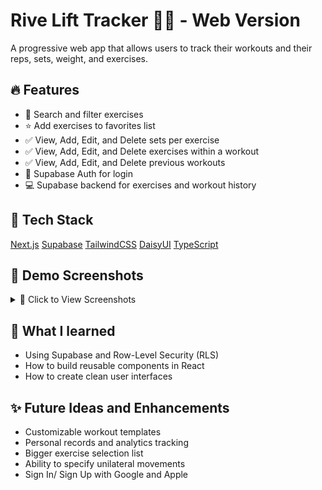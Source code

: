 # Rive Lift Tracker 🏋️‍♂️ - Web Version

A progressive web app that allows users to track their workouts and their reps, sets, weight, and exercises.

## 🔥 Features
- 🔎 Search and filter exercises
- ⭐ Add exercises to favorites list
- ✅ View, Add, Edit, and Delete sets per exercise
- ✅ View, Add, Edit, and Delete exercises within a workout
- ✅ View, Add, Edit, and Delete previous workouts
- 🔐 Supabase Auth for login
- 💻 Supabase backend for exercises and workout history

## 🚀 Tech Stack
[Next.js](https://nextjs.org)
[Supabase](https://supabase.com)
[TailwindCSS](https://tailwindcss.com)
[DaisyUI](https://daisyui.com)
[TypeScript](https://www.typescriptlang.org/)


## 📸 Demo Screenshots

<details>
  <summary>📸 Click to View Screenshots</summary>
  
### Login Screen
<img src="screenshots/login.png" width="300">

### Exercise Selector
<img src="screenshots/exerciseselector1.png" width="300">

### Exercise Selector With Filter
<img src="screenshots/exerciseselector2.png" width="300">

### Exercise Selector With Favorites Only
<img src="screenshots/exerciseselector3.png" width="300">

### Workout History Screen
<img src="screenshots/workouthistory.png" width="300">

### Add Workout Screen
<img src="screenshots/addworkout.png" width="300">
</details>

## 🧠 What I learned
- Using Supabase and Row-Level Security (RLS)
- How to build reusable components in React
- How to create clean user interfaces

## ✨ Future Ideas and Enhancements
- Customizable workout templates
- Personal records and analytics tracking
- Bigger exercise selection list
- Ability to specify unilateral movements
- Sign In/ Sign Up with Google and Apple

